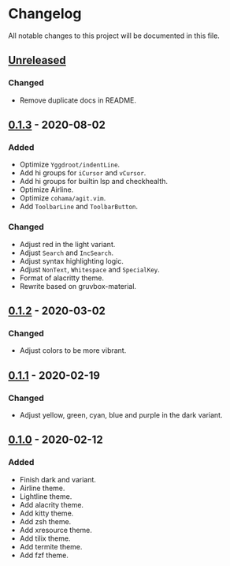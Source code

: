 # Changelog

All notable changes to this project will be documented in this file.

## [Unreleased]

### Changed

- Remove duplicate docs in README.

## [0.1.3] - 2020-08-02

### Added

- Optimize `Yggdroot/indentLine`.
- Add hi groups for `iCursor` and `vCursor`.
- Add hi groups for builtin lsp and checkhealth.
- Optimize Airline.
- Optimize `cohama/agit.vim`.
- Add `ToolbarLine` and `ToolbarButton`.

### Changed

- Adjust red in the light variant.
- Adjust `Search` and `IncSearch`.
- Adjust syntax highlighting logic.
- Adjust `NonText`, `Whitespace` and `SpecialKey`.
- Format of alacritty theme.
- Rewrite based on gruvbox-material.

## [0.1.2] - 2020-03-02

### Changed

- Adjust colors to be more vibrant.

## [0.1.1] - 2020-02-19

### Changed

- Adjust yellow, green, cyan, blue and purple in the dark variant.

## [0.1.0] - 2020-02-12

### Added

- Finish dark and variant.
- Airline theme.
- Lightline theme.
- Add alacrity theme.
- Add kitty theme.
- Add zsh theme.
- Add xresource theme.
- Add tilix theme.
- Add termite theme.
- Add fzf theme.

[unreleased]: https://github.com/sainnhe/edge/compare/v0.1.3...HEAD
[0.1.3]: https://github.com/sainnhe/edge/compare/v0.1.2...v0.1.3
[0.1.2]: https://github.com/sainnhe/edge/compare/v0.1.1...v0.1.2
[0.1.1]: https://github.com/sainnhe/edge/compare/v0.1.0...v0.1.1
[0.1.0]: https://github.com/sainnhe/edge/releases/tag/v0.1.0
